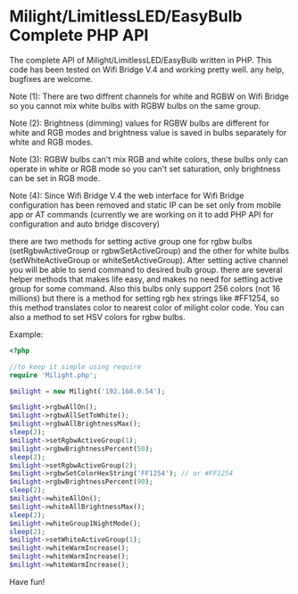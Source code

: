 Milight/LimitlessLED/EasyBulb Complete PHP API
==============

The complete API of Milight/LimitlessLED/EasyBulb written in PHP.
This code has been tested on Wifi Bridge V.4 and working pretty well.
any help, bugfixes are welcome.


Note (1): There are two diffrent channels for white and RGBW on Wifi Bridge so you cannot mix white bulbs with RGBW bulbs on the same group.

Note (2): Brightness (dimming) values for RGBW bulbs are different for white and RGB modes and brightness value is saved in bulbs separately for white and RGB modes.

Note (3): RGBW bulbs can't mix RGB and white colors, these bulbs only can operate in white or RGB mode so you can't set saturation, only brightness can be set in RGB mode.

Note (4): Since Wifi Bridge V.4 the web interface for Wifi Bridge configuration has been removed and static IP can be set only from mobile app or AT commands (currently we are working on it to add PHP API for configuration and auto bridge discovery)


there are two methods for setting active group one for rgbw bulbs (setRgbwActiveGroup or rgbwSetActiveGroup) and the other for white bulbs (setWhiteActiveGroup or whiteSetActiveGroup).
After setting active channel you will be able to send command to desired bulb group.
there are several helper methods that makes life easy, and makes no need for setting active group for some command.
Also this bulbs only support 256 colors (not 16 millions) but there is a method for setting rgb hex strings like #FF1254, so this method translates color to nearest color of milight color code.
You can also a method to set HSV colors for rgbw bulbs.

Example:

```php
<?php

//to keep it simple using require
require 'Milight.php';

$milight = new Milight('192.168.0.54');

$milight->rgbwAllOn();
$milight->rgbwAllSetToWhite();
$milight->rgbwAllBrightnessMax();
sleep(2);
$milight->setRgbwActiveGroup(1);
$milight->rgbwBrightnessPercent(50);
sleep(2);
$milight->setRgbwActiveGroup(2);
$milight->rgbwSetColorHexString('FF1254'); // or #FF1254
$milight->rgbwBrightnessPercent(90);
sleep(2);
$milight->whiteAllOn();
$milight->whiteAllBrightnessMax();
sleep(2);
$milight->whiteGroup1NightMode();
sleep(2);
$milight->setWhiteActiveGroup(1);
$milight->whiteWarmIncrease();
$milight->whiteWarmIncrease();
$milight->whiteWarmIncrease();
```


Have fun!
